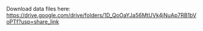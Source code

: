 Download data files here: https://drive.google.com/drive/folders/1D_QoOaYJa56MtUVk4jNuAp7RB1bVoPTf?usp=share_link
